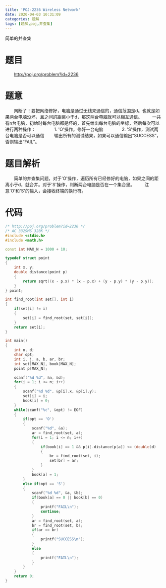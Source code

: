 ```yaml
---
title: 'POJ-2236 Wireless Network'
date: 2020-04-03 10:31:09
categories: 题解
tags: [题解,poj,并查集]
---
```

简单的并查集
<!-- more -->

# 题目
&emsp;&emsp;<http://poj.org/problem?id=2236>

# 题意
&emsp;&emsp;网断了！要把网络修好，电脑是通过无线来通信的，通信范围是d。也就是如果两台电脑没坏，且之间的距离小于d，那这两台电脑就可以相互通信。
&emsp;&emsp;一共有n台电脑，初始时每台电脑都是坏的，首先给出每台电脑的坐标，然后每次可以进行两种操作：
&emsp;&emsp;&emsp;&emsp;1. 'O'操作，修好一台电脑
&emsp;&emsp;&emsp;&emsp;2. 'S'操作，测试两台电脑是否可以通信
&emsp;&emsp;输出所有的测试结果，如果可以通信输出“SUCCESS”，否则输出“FAIL”。

# 题目解析
&emsp;&emsp;简单的并查集问题，对于'O'操作，遍历所有已经修好的电脑，如果之间的距离小于d，就合并。对于'S'操作，判断两台电脑是否在一个集合里。
&emsp;&emsp;注意'O'和'S'的输入，会接收终端的换行符。

# 代码
```cpp
/* http://poj.org/problem?id=2236 */
/* AC 3329MS 328K */
#include <stdio.h>
#include <math.h>

const int MAX_N = 1000 + 10;

typedef struct point
{
	int x, y;
	double distance(point p)
	{
		return sqrt((x - p.x) * (x - p.x) + (y - p.y) * (y - p.y));
	}
} point;

int find_root(int set[], int i)
{
	if(set[i] != i)
	{
		set[i] = find_root(set, set[i]);
	}
	return set[i];
}

int main()
{
	int n, d;
	char opt;
	int i, j, a, b, ar, br;
	int set[MAX_N], book[MAX_N];
	point p[MAX_N];

	scanf("%d %d", &n, &d);
	for(i = 1; i <= n; i++)
	{
		scanf("%d %d", &p[i].x, &p[i].y);
		set[i] = i;
		book[i] = 0;
	}
	while(scanf("%c", &opt) != EOF)
	{
		if(opt == 'O')
		{
			scanf("%d", &a);
			ar = find_root(set, a);
			for(i = 1; i <= n; i++)
			{
				if(book[i] == 1 && p[i].distance(p[a]) <= (double)d)
				{
					br = find_root(set, i);
					set[br] = ar;
				}
			}
			book[a] = 1;
		}
		else if(opt == 'S')
		{
			scanf("%d %d", &a, &b);
			if(book[a] == 0 || book[b] == 0)
			{
				printf("FAIL\n");
				continue;
			}
			ar = find_root(set, a);
			br = find_root(set, b);
			if(ar == br)
			{
				printf("SUCCESS\n");
			}
			else
			{
				printf("FAIL\n");
			}
		}
	}
	return 0;
}

```
